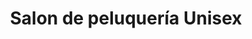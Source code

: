 ---
title: "Salon de peluquería Unisex"
url: /valdivia/salon-de-peluqueria-unisex/
shop: Friseur
---